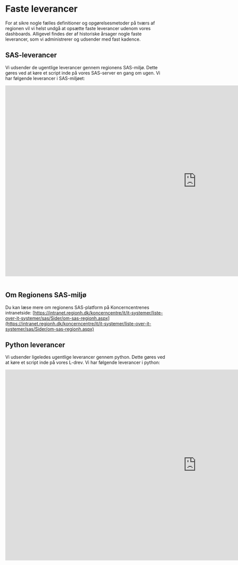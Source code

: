 # Faste leverancer

For at sikre nogle fælles definitioner og opgørelsesmetoder på tværs af regionen vil vi helst undgå at opsætte faste leverancer udenom vores dashboards. Alligevel findes der af historiske årsager nogle faste leverancer, som vi administrerer og udsender med fast kadence.

## SAS-leverancer
Vi udsender de ugentlige leverancer gennem regionens SAS-miljø. Dette gøres ved at køre et script inde på vores SAS-server en gang om ugen. Vi har følgende leverancer i SAS-miljøet:

<center>
<iframe width="1200" height="600" frameborder="0" scrolling="no" src="https://regionh-my.sharepoint.com/personal/tanja_olsen_la_cour_regionh_dk/_layouts/15/Doc.aspx?sourcedoc={568d6f85-3c3e-47d0-9025-27fa8dd94893}&action=embedview&wdAllowInteractivity=False&wdHideGridlines=True&wdHideHeaders=True&wdDownloadButton=True&wdInConfigurator=True&wdInConfigurator=True"></iframe>
</center>
<br>

## Om Regionens SAS-miljø
Du kan læse mere om regionens SAS-platform på Koncerncentrenes intranetside:
[https://intranet.regionh.dk/koncerncentre/it/it-systemer/liste-over-it-systemer/sas/Sider/om-sas-regionh.aspx](https://intranet.regionh.dk/koncerncentre/it/it-systemer/liste-over-it-systemer/sas/Sider/om-sas-regionh.aspx)


## Python leverancer
Vi udsender ligeledes ugentlige leverancer gennem python. Dette gøres ved at køre et script inde på vores L-drev. Vi har følgende leverancer i python:
<center>
<iframe width="1200" height="600" frameborder="0" scrolling="no" src="https://regionh-my.sharepoint.com/personal/tanja_olsen_la_cour_regionh_dk/_layouts/15/Doc.aspx?sourcedoc={937e6a50-699a-4e99-abda-1aaac2ba4958}&action=embedview&wdAllowInteractivity=False&wdHideGridlines=True&wdHideHeaders=True&wdDownloadButton=True&wdInConfigurator=True&wdInConfigurator=True"></iframe>
</center>
